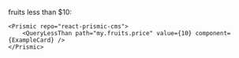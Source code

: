 fruits less than $10:

    <Prismic repo="react-prismic-cms">
        <QueryLessThan path="my.fruits.price" value={10} component={ExampleCard} />
    </Prismic>
